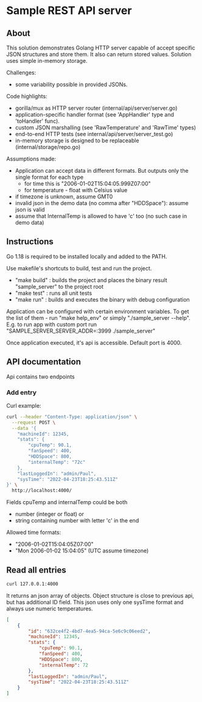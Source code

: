 # Sample REST API server

## About

This solution demonstrates Golang HTTP server capable of accept specific JSON structures and store them. It also can return stored values.
Solution uses simple in-memory storage.

Challenges:
* some variability possible in provided JSONs.

Code highlights:
* gorilla/mux as HTTP server router (internal/api/server/server.go)
* application-specific handler format (see 'AppHandler' type and 'toHandler' func).
* custom JSON marshalling (see 'RawTemperature' and 'RawTime' types)
* end-to-end HTTP tests (see internal/api/server/server_test.go)
* in-memory storage is designed to be replaceable (internal/storage/repo.go)


Assumptions made:

* Application can accept data in different formats. But outputs only the single format for each type
    * for time this is "2006-01-02T15:04:05.999Z07:00"
    * for temperature - float with Celsius value
* if timezone is unknown, assume GMT0
* invalid json in the demo data (no comma after "HDDSpace"): assume json is valid
* assume that InternalTemp is allowed to have 'c' too (no such case in demo data)

## Instructions

Go 1.18 is required to be installed locally and added to the PATH.

Use makefile's shortcuts to build, test and run the project.
* "make build" : builds the project and places the binary result "sample_server" to the project root
* "make test"  : runs all unit tests
* "make run"   : builds and executes the binary with debug configuration

Application can be configured with certain environment variables. To get the list of them - run "make help_env" or simply "./sample_server --help". E.g. to run app with custom port run "SAMPLE_SERVER_SERVER_ADDR=:3999 ./sample_server"

Once application executed, it's api is accessible. Default port is 4000.


## API documentation

Api contains two endpoints

### Add entry

Curl example:

```bash
curl --header "Content-Type: application/json" \
  --request POST \
  --data '{
    "machineId": 12345,
    "stats": {
        "cpuTemp": 90.1,
        "fanSpeed": 400,
        "HDDSpace": 800,
        "internalTemp": "72c"
    },
    "lastLoggedIn": "admin/Paul",
    "sysTime": "2022-04-23T18:25:43.511Z"
}' \
  http://localhost:4000/
```

Fields cpuTemp and internalTemp could be both 
- number (integer or float) or 
- string containing number with letter 'c' in the end

Allowed time formats:
* "2006-01-02T15:04:05Z07:00"
* "Mon 2006-01-02 15:04:05" (UTC assume timezone)

## Read all entries

```bash
curl 127.0.0.1:4000 
```

It returns an json array of objects. Object structure is close to previous api, but has additional ID field.
This json uses only one sysTime format and always use numeric temperatures.

```json
[
    {
        "id": "632ce4f2-4bd7-4ea5-94ca-5e6c9c06eed2",
        "machineId": 12345,
        "stats": {
            "cpuTemp": 90.1,
            "fanSpeed": 400,
            "HDDSpace": 800,
            "internalTemp": 72
        },
        "lastLoggedIn": "admin/Paul",
        "sysTime": "2022-04-23T18:25:43.511Z"
    }
]
```
